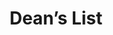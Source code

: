 ---
layout: post
year: 2007-2011
inline: true
title: Dean’s List
where: Korea Maritime and Ocean University
---